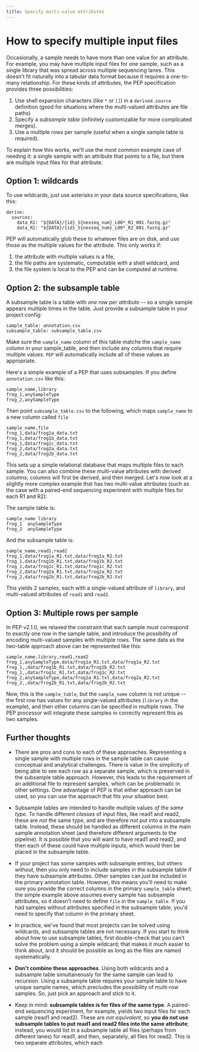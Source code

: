 ```yaml
---
title: Specify multi-value attributes
---
```


# How to specify multiple input files

Occasionally, a sample needs to have more than one value for an attribute. For example, you may have multiple input files for one sample, such as a single library that was spread across multiple sequencing lanes. This doesn't fit naturally into a tabular data format because it requires a one-to-many relationship. For these kinds of attributes, the PEP specification provides three possibilities:

1. Use shell expansion characters (like `*` or `[]`) in a `derived.source` definition (good for situations where the multi-valued attributes are file paths)
2. Specify a *subsample table* (infinitely customizable for more complicated merges).
3. Use a multiple rows per sample (useful when a single sample table is required).

To explain how this works, we'll use the most common example case of needing it: a single sample with an attribute that points to a file, but there are multiple input files for that attribute.

## Option 1: wildcards

To use wildcards, just use asterisks in your data source specifications, like this:

```{yaml}
derive:
  sources:
    data_R1: "${DATA}/{id}_S{nexseq_num}_L00*_R1_001.fastq.gz"
    data_R2: "${DATA}/{id}_S{nexseq_num}_L00*_R2_001.fastq.gz"
```

PEP will automatically glob these to whatever files are on disk, and use those as the multiple values for the attribute. This only works if:

1. the attribute with multiple values is a file,
2. the file paths are systematic, computable with a shell wildcard, and 
3. the file system is local to the PEP and can be computed at runtime.

## Option 2: the subsample table

A subsample table is a table with *one row per attribute* -- so a single sample appears multiple times in the table. Just provide a subsample table in your project config:

```{yaml}
sample_table: annotation.csv
subsample_table: subsample_table.csv
```

Make sure the `sample_name` column of this table matche the `sample_name` column in your sample_table, and then include any columns that require multiple values. `PEP` will automatically include all of these values as appropriate. 

Here's a simple example of a PEP that uses subsamples. If you define `annotation.csv` like this:

```{csv}
sample_name,library
frog_1,anySampleType
frog_2,anySampleType
```

Then point `subsample_table.csv` to the following, which maps `sample_name` to a new column called `file`

```{csv}
sample_name,file
frog_1,data/frog1a_data.txt
frog_1,data/frog1b_data.txt
frog_1,data/frog1c_data.txt
frog_2,data/frog2a_data.txt
frog_2,data/frog2b_data.txt
```

This sets up a simple relational database that maps multiple files to each sample. You can also combine these multi-value attributes with derived columns; columns will first be derived, and then merged. Let's now look at a slightly more complex example that has two multi-value attributes (such as the case with a paired-end sequencing experiment with multiple files for each R1 and R2):

The sample table is:

```{csv}
sample_name	library
frog_1	anySampleType
frog_2	anySampleType
```

And the subsample table is:

```{csv}
sample_name,read1,read2
frog_1,data/frog1a_R1.txt,data/frog1a_R2.txt
frog_1,data/frog1b_R1.txt,data/frog1b_R2.txt
frog_1,data/frog1c_R1.txt,data/frog1c_R2.txt
frog_2,data/frog2a_R1.txt,data/frog2a_R2.txt
frog_2,data/frog2b_R1.txt,data/frog2b_R2.txt
```

This yields 2 samples, each with a single-valued attribute of `library`, and multi-valued attributes of `read1` and `read2`.

## Option 3: Multiple rows per sample

In PEP v2.1.0, we relaxed the constraint that each sample must correspond to exactly one row in the sample table, and introduce the possibility of encoding multi-valued samples with multiple rows. The same data as the two-table approach above can be represented like this:

```{csv}
sample_name,library,read1,read2
frog_1,anySampleType,data/frog1a_R1.txt,data/frog1a_R2.txt
frog_1,,data/frog1b_R1.txt,data/frog1b_R2.txt
frog_1,,data/frog1c_R1.txt,data/frog1c_R2.txt
frog_2,anySampleType,data/frog2a_R1.txt,data/frog2a_R2.txt
frog_2,,data/frog2b_R1.txt,data/frog2b_R2.txt
```

Now, this is the `sample_table`, but the `sample_name` column is not unique -- the first row has values for any single-valued attributes (`library` in the example), and then other columns can be specified in multiple rows. The PEP processor will integrate these samples in correctly represent this as two samples.

## Further thoughts

- There are pros and cons to each of these approaches. Representing a single sample with multiple rows in the sample table can cause conceptual and analytical challenges. There is value in the simplicity of being able to see each row as a separate sample, which is preserved in the subsample table approach. However, this leads to the requirement of an additional file to represent samples, which can be problematic in other settings. One advantage of PEP is that either approach can be used, so you can use the approach that fits your situation best.

- Subsample tables are intended to handle multiple values *of the same type*. To handle different *classes* of input files, like read1 and read2, these are *not* the same type, and are therefore *not* put into a subsample table. Instead, these should be handled as different columns in the main sample annotation sheet (and therefore different arguments to the pipeline). It is possible that you will want to have read1 and read2, and then each of these could have multiple inputs, which would then be placed in the subsample table.

- If your project has some samples with subsample entries, but others without, then you only need to include samples in the subsample table if they have subsample attributes. Other samples can just be included in the primary annotation table. However, this means you'll need to make sure you provide the correct columns in the primary `sample_table` sheet; the simple example above assumes every sample has subsample attributes, so it doesn't need to define `file` in the `sample_table`. If you had samples without attributes specified in the subsample table, you'd need to specify that column in the primary sheet.

- In practice, we've found that most projects can be solved using wildcards, and subsample tables are not necessary. If you start to think about how to use subsample tables, first double-check that you can't solve the problem using a simple wildcard; that makes it much easier to think about, and it should be possible as long as the files are named systematically.

- **Don't combine these approaches**.  Using both wildcards and a subsample table simultaneously for the same sample can lead to recursion. Using a subsample table requires your sample table to have unique sample names, which precludes the possibility of multi-row samples. So, just pick an approach and stick to it.

- Keep in mind: **subsample tables is for files of the same type**. A paired-end sequencing experiment, for example, yields two input files for each sample (read1 and read2). These are *not equivalent*, so **you do not use subsample tables to put read1 and read2 files into the same attribute**; instead, you would list in a subsample table all files (perhaps from different lanes) for read1, and then, separately, all files for read2. This is two separate attributes, which each 